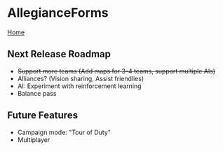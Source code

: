 AllegianceForms
======
[Home](/README.md)

Next Release Roadmap
------
- ~~Support more teams (Add maps for 3-4 teams, support multiple AIs)~~
- Alliances? (Vision sharing, Assist friendlies)
- AI: Experiment with reinforcement learning
- Balance pass

Future Features
------
- Campaign mode: "Tour of Duty"
- Multiplayer
